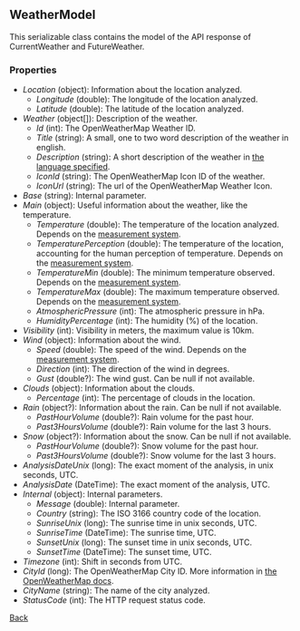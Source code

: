 ## WeatherModel
This serializable class contains the model of the API response of CurrentWeather and FutureWeather.
### Properties
- *Location* (object): Information about the location analyzed.
    - *Longitude* (double): The longitude of the location analyzed.
    - *Latitude* (double): The latitude of the location analyzed.
- *Weather* (object[]): Description of the weather.
    - *Id* (int): The OpenWeatherMap Weather ID.
    - *Title* (string): A small, one to two word description of the weather in english.
    - *Description* (string): A short description of the weather in [the language specified](https://eloyespinosa.github.io/Weather.NET/docs/enums/languages).
    - *IconId* (string): The OpenWeatherMap Icon ID of the weather.
    - *IconUrl* (string): The url of the OpenWeatherMap Weather Icon.
- *Base* (string): Internal parameter.
- *Main* (object): Useful information about the weather, like the temperature.
    - *Temperature* (double): The temperature of the location analyzed. Depends on the [measurement system](https://eloyespinosa.github.io/Weather.NET/docs/enums/measurements).
    - *TemperaturePerception* (double): The temperature of the location, accounting for the human perception of temperature. Depends on the [measurement system](https://eloyespinosa.github.io/Weather.NET/docs/enums/measurements).
    - *TemperatureMin* (double): The minimum temperature observed. Depends on the [measurement system](https://eloyespinosa.github.io/Weather.NET/docs/enums/measurements).
    - *TemperatureMax* (double): The maximum temperature observed. Depends on the [measurement system](https://eloyespinosa.github.io/Weather.NET/docs/enums/measurements).
    - *AtmosphericPressure* (int): The atmospheric pressure in hPa.
    - *HumidityPercentage* (int): The humidity (%) of the location.
- *Visibility* (int): Visibility in meters, the maximum value is 10km.
- *Wind* (object): Information about the wind.
    - *Speed* (double): The speed of the wind. Depends on the [measurement system](https://eloyespinosa.github.io/Weather.NET/docs/enums/measurements).
    - *Direction* (int): The direction of the wind in degrees.
    - *Gust* (double?): The wind gust. Can be null if not available.
- *Clouds* (object): Information about the clouds.
    - *Percentage* (int): The percentage of clouds in the location.
- *Rain* (object?): Information about the rain. Can be null if not available.
    - *PastHourVolume* (double?): Rain volume for the past hour.
    - *Past3HoursVolume* (double?): Rain volume for the last 3 hours.
- *Snow* (object?): Information about the snow. Can be null if not available.
    - *PastHourVolume* (double?): Snow volume for the past hour.
    - *Past3HoursVolume* (double?): Snow volume for the last 3 hours.
- *AnalysisDateUnix* (long): The exact moment of the analysis, in unix seconds, UTC.
- *AnalysisDate* (DateTime): The exact moment of the analysis, UTC.
- *Internal* (object): Internal parameters.
    - *Message* (double): Internal parameter.
    - *Country* (string): The ISO 3166 country code of the location.
    - *SunriseUnix* (long): The sunrise time in unix seconds, UTC.
    - *SunriseTime* (DateTime): The sunrise time, UTC.
    - *SunsetUnix* (long): The sunset time in unix seconds, UTC.
    - *SunsetTime* (DateTime): The sunset time, UTC.
- *Timezone* (int): Shift in seconds from UTC.
- *CityId* (long): The OpenWeatherMap City ID. More information in [the OpenWeatherMap docs](https://openweathermap.org/current#cityid).
- *CityName* (string): The name of the city analyzed.
- *StatusCode* (int): The HTTP request status code.

[Back](https://eloyespinosa.github.io/Weather.NET/docs/models/)
